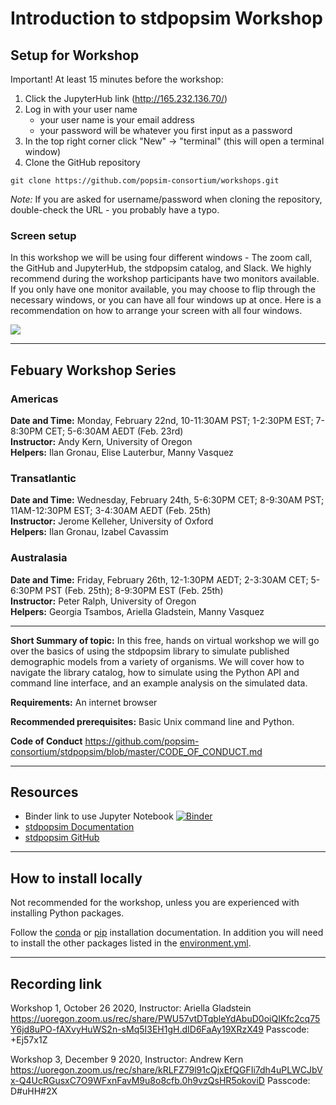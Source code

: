 # Introduction to stdpopsim Workshop

## Setup for Workshop

Important!
At least 15 minutes before the workshop:
1. Click the JupyterHub link (http://165.232.136.70/)
2. Log in with your user name 
   - your user name is your email address
   - your password will be whatever you first input as a password
3. In the top right corner click "New" -> "terminal" (this will open a terminal window)
4. Clone the GitHub repository
```
git clone https://github.com/popsim-consortium/workshops.git
```
*Note:* If you are asked for username/password when cloning the repository,
double-check the URL - you probably have a typo.


### Screen setup

In this workshop we will be using four different windows - 
The zoom call, the GitHub and JupyterHub, the stdpopsim catalog, and Slack.
We highly recommend during the workshop participants have two monitors available. 
If you only have one monitor available, you may choose to flip through the necessary windows,
or you can have all four windows up at once. 
Here is a recommendation on how to arrange your screen with all four windows.

![](images/workshop_windows.png)

-------------------------
## Febuary Workshop Series

### Americas
**Date and Time:** Monday, February 22nd, 10-11:30AM PST; 1-2:30PM EST; 7-8:30PM CET; 5-6:30AM AEDT (Feb. 23rd)  
**Instructor:** Andy Kern, University of Oregon  
**Helpers:** Ilan Gronau, Elise Lauterbur, Manny Vasquez

### Transatlantic
**Date and Time:** Wednesday, February 24th, 5-6:30PM CET; 8-9:30AM PST; 11AM-12:30PM EST; 3-4:30AM AEDT (Feb. 25th)  
**Instructor:** Jerome Kelleher, University of Oxford  
**Helpers:** Ilan Gronau, Izabel Cavassim

### Australasia
**Date and Time:** Friday, February 26th, 12-1:30PM AEDT; 2-3:30AM CET; 5-6:30PM PST (Feb. 25th); 8-9:30PM EST (Feb. 25th)  
**Instructor:** Peter Ralph, University of Oregon   
**Helpers:** Georgia Tsambos, Ariella Gladstein, Manny Vasquez

-------------------------
**Short Summary of topic:** In this free, hands on virtual workshop we will go over the basics of using the stdpopsim library to simulate published demographic models from a variety of organisms. We will cover how to navigate the library catalog, how to simulate using the Python API and command line interface, and an example analysis on the simulated data.

**Requirements:** An internet browser

**Recommended prerequisites:** Basic Unix command line and Python.

**Code of Conduct**
https://github.com/popsim-consortium/stdpopsim/blob/master/CODE_OF_CONDUCT.md

--------------------------
## Resources
- Binder link to use Jupyter Notebook [![Binder](https://mybinder.org/badge_logo.svg)](https://mybinder.org/v2/gh/popsim-consortium/workshops.git/main?filepath=intro_stdpopsim%2FIntro_stdpopsim.ipynb)
- [stdpopsim Documentation](https://stdpopsim.readthedocs.io/en/stable/index.html)
- [stdpopsim GitHub](https://github.com/popsim-consortium/stdpopsim)

--------------------------
## How to install locally
Not recommended for the workshop, unless you are experienced with installing Python packages.

Follow the [conda](https://stdpopsim.readthedocs.io/en/stable/installation.html#conda) or [pip](https://stdpopsim.readthedocs.io/en/stable/installation.html#pip) installation documentation.
In addition you will need to install the other packages listed in the [environment.yml](https://github.com/popsim-consortium/workshops/blob/main/environment.yml).

--------------------------
## Recording link
Workshop 1, October 26 2020, Instructor: Ariella Gladstein  
https://uoregon.zoom.us/rec/share/PWU57vtDTqbleYdAbuD0oiQIKfc2cq75Y6jd8uPO-fAXvyHuWS2n-sMq5I3EH1gH.dID6FaAy19XRzX49 
Passcode: +Ej57x1Z 

Workshop 3, December 9 2020, Instructor: Andrew Kern
https://uoregon.zoom.us/rec/share/kRLFZ79l91cQjxEfQGFIi7dh4uPLWCJbVx-Q4UcRGusxC7O9WFxnFavM9u8o8cfb.0h9vzQsHR5okoviD 
Passcode: D#uHH#2X 
